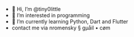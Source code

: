 - 👋 Hi, I’m @tiny0little
- 👀 I’m interested in programming
- 🌱 I’m currently learning Python, Dart and Flutter
- contact me via nromensky § gµåil • cøm

